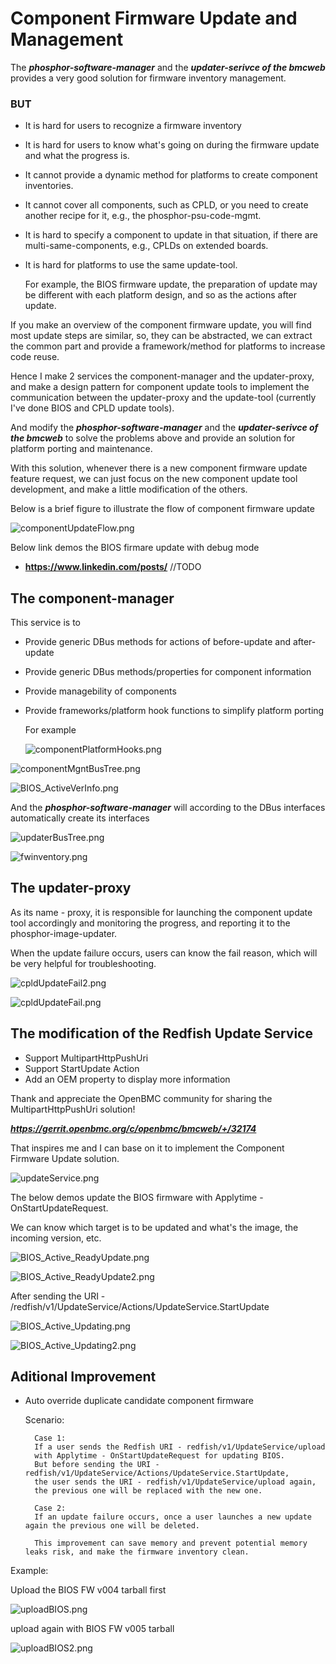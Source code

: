 # Component Firmware Update and Management

The ***phosphor-software-manager*** and the ***updater-serivce of the bmcweb*** provides a very good solution for firmware inventory management.

### **BUT** 
- It is hard for users to recognize a firmware inventory
- It is hard for users to know what's going on during the firmware update and what the progress is.
- It cannot provide a dynamic method for platforms to create component inventories.
- It cannot cover all components, such as CPLD,
  or you need to create another recipe for it, e.g., the phosphor-psu-code-mgmt.
- It is hard to specify a component to update in that situation, if there are multi-same-components,
  e.g., CPLDs on extended boards.
- It is hard for platforms to use the same update-tool.

    For example, the BIOS firmware update,
    the preparation of update may be different with each platform design,
    and so as the actions after update.


If you make an overview of the component firmware update, you will find most update steps are similar, so, they can be abstracted,
we can extract the common part and provide a framework/method for platforms to increase code reuse.

Hence I make 2 services the component-manager and the updater-proxy,
and make a design pattern for component update tools to implement the communication between the updater-proxy and the update-tool (currently I've done BIOS and CPLD update tools).

And modify the ***phosphor-software-manager*** and the ***updater-serivce of the bmcweb*** to solve the problems above and provide an solution for platform porting and maintenance.

With this solution, whenever there is a new component firmware update feature request, we can just focus on the new component update tool development, and make a little modification of the others.

Below is a brief figure to illustrate the flow of component firmware update

![componentUpdateFlow.png](figs/componentUpdateFlow.png)


Below link demos the BIOS firmare update with debug mode

- **https://www.linkedin.com/posts/** //TODO


## **The component-manager**
This service is to
- Provide generic DBus methods for actions of before-update and after-update
- Provide generic DBus methods/properties for component information
- Provide managebility of components
- Provide frameworks/platform hook functions to simplify platform porting

    For example

    ![componentPlatformHooks.png](figs/componentPlatformHooks.png)


![componentMgntBusTree.png](figs/componentMgntBusTree.png)

![BIOS_ActiveVerInfo.png](figs/BIOS_ActiveVerInfo.png)

And the ***phosphor-software-manager*** will according to the DBus interfaces automatically create its interfaces

![updaterBusTree.png](figs/updaterBusTree.png)

![fwinventory.png](figs/fwinventory.png)


## **The updater-proxy**

As its name - proxy, it is responsible for launching the component update tool accordingly and monitoring the progress, and reporting it to the phosphor-image-updater.

When the update failure occurs, users can know the fail reason, which will be very helpful for troubleshooting.

![cpldUpdateFail2.png](figs/cpldUpdateFail2.png)

![cpldUpdateFail.png](figs/cpldUpdateFail.png)


## **The modification of the Redfish Update Service**

- Support MultipartHttpPushUri
- Support StartUpdate Action
- Add an OEM property to display more information

Thank and appreciate the OpenBMC community for sharing the MultipartHttpPushUri solution!

***https://gerrit.openbmc.org/c/openbmc/bmcweb/+/32174***

That inspires me and I can base on it to implement the Component Firmware Update solution. 

![updateService.png](figs/updateService.png)

The below demos update the BIOS firmware with Applytime - OnStartUpdateRequest.

We can know which target is to be updated and what's the image, the incoming version, etc.

![BIOS_Active_ReadyUpdate.png](figs/BIOS_Active_ReadyUpdate.png)

![BIOS_Active_ReadyUpdate2.png](figs/BIOS_Active_ReadyUpdate2.png)

After sending the URI -
    /redfish/v1/UpdateService/Actions/UpdateService.StartUpdate

![BIOS_Active_Updating.png](figs/BIOS_Active_Updating.png)

![BIOS_Active_Updating2.png](figs/BIOS_Active_Updating2.png)



## **Aditional Improvement**

- Auto override duplicate candidate component firmware

    Scenario:

        Case 1:
        If a user sends the Redfish URI - redfish/v1/UpdateService/upload
        with Applytime - OnStartUpdateRequest for updating BIOS.
        But before sending the URI - redfish/v1/UpdateService/Actions/UpdateService.StartUpdate,
        the user sends the URI - redfish/v1/UpdateService/upload again,
        the previous one will be replaced with the new one.

        Case 2:
        If an update failure occurs, once a user launches a new update again the previous one will be deleted.

        This improvement can save memory and prevent potential memory leaks risk, and make the firmware inventory clean.

Example:

Upload the BIOS FW v004 tarball first 

![uploadBIOS.png](figs/uploadBIOS.png)

upload again with BIOS FW v005 tarball

![uploadBIOS2.png](figs/uploadBIOS2.png)


